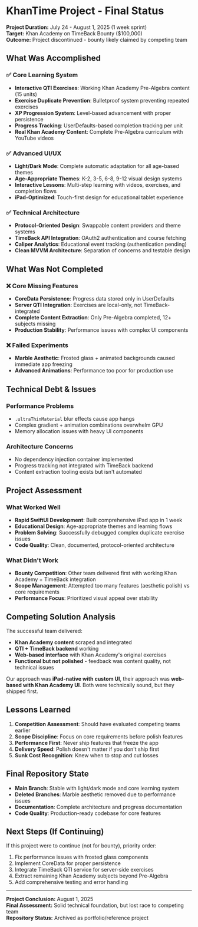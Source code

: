 # KhanTime Project - Final Status

**Project Duration:** July 24 - August 1, 2025 (1 week sprint)  
**Target:** Khan Academy on TimeBack Bounty ($100,000)  
**Outcome:** Project discontinued - bounty likely claimed by competing team

## What Was Accomplished

### ✅ Core Learning System
- **Interactive QTI Exercises**: Working Khan Academy Pre-Algebra content (15 units)
- **Exercise Duplicate Prevention**: Bulletproof system preventing repeated exercises
- **XP Progression System**: Level-based advancement with proper persistence
- **Progress Tracking**: UserDefaults-based completion tracking per unit
- **Real Khan Academy Content**: Complete Pre-Algebra curriculum with YouTube videos

### ✅ Advanced UI/UX
- **Light/Dark Mode**: Complete automatic adaptation for all age-based themes
- **Age-Appropriate Themes**: K-2, 3-5, 6-8, 9-12 visual design systems
- **Interactive Lessons**: Multi-step learning with videos, exercises, and completion flows
- **iPad-Optimized**: Touch-first design for educational tablet experience

### ✅ Technical Architecture
- **Protocol-Oriented Design**: Swappable content providers and theme systems
- **TimeBack API Integration**: OAuth2 authentication and course fetching
- **Caliper Analytics**: Educational event tracking (authentication pending)
- **Clean MVVM Architecture**: Separation of concerns and testable design

## What Was Not Completed

### ❌ Core Missing Features
- **CoreData Persistence**: Progress data stored only in UserDefaults
- **Server QTI Integration**: Exercises are local-only, not TimeBack-integrated
- **Complete Content Extraction**: Only Pre-Algebra completed, 12+ subjects missing
- **Production Stability**: Performance issues with complex UI components

### ❌ Failed Experiments
- **Marble Aesthetic**: Frosted glass + animated backgrounds caused immediate app freezing
- **Advanced Animations**: Performance too poor for production use

## Technical Debt & Issues

### Performance Problems
- `.ultraThinMaterial` blur effects cause app hangs
- Complex gradient + animation combinations overwhelm GPU
- Memory allocation issues with heavy UI components

### Architecture Concerns
- No dependency injection container implemented
- Progress tracking not integrated with TimeBack backend
- Content extraction tooling exists but isn't automated

## Project Assessment

### What Worked Well
- **Rapid SwiftUI Development**: Built comprehensive iPad app in 1 week
- **Educational Design**: Age-appropriate themes and learning flows
- **Problem Solving**: Successfully debugged complex duplicate exercise issues
- **Code Quality**: Clean, documented, protocol-oriented architecture

### What Didn't Work
- **Bounty Competition**: Other team delivered first with working Khan Academy + TimeBack integration
- **Scope Management**: Attempted too many features (aesthetic polish) vs core requirements
- **Performance Focus**: Prioritized visual appeal over stability

## Competing Solution Analysis

The successful team delivered:
- **Khan Academy content** scraped and integrated
- **QTI + TimeBack backend** working
- **Web-based interface** with Khan Academy's original exercises
- **Functional but not polished** - feedback was content quality, not technical issues

Our approach was **iPad-native with custom UI**, their approach was **web-based with Khan Academy UI**. Both were technically sound, but they shipped first.

## Lessons Learned

1. **Competition Assessment**: Should have evaluated competing teams earlier
2. **Scope Discipline**: Focus on core requirements before polish features  
3. **Performance First**: Never ship features that freeze the app
4. **Delivery Speed**: Polish doesn't matter if you don't ship first
5. **Sunk Cost Recognition**: Knew when to stop and cut losses

## Final Repository State

- **Main Branch**: Stable with light/dark mode and core learning system
- **Deleted Branches**: Marble aesthetic removed due to performance issues
- **Documentation**: Complete architecture and progress documentation
- **Code Quality**: Production-ready codebase for core features

## Next Steps (If Continuing)

If this project were to continue (not for bounty), priority order:
1. Fix performance issues with frosted glass components
2. Implement CoreData for proper persistence  
3. Integrate TimeBack QTI service for server-side exercises
4. Extract remaining Khan Academy subjects beyond Pre-Algebra
5. Add comprehensive testing and error handling

---

**Project Conclusion:** August 1, 2025  
**Final Assessment:** Solid technical foundation, but lost race to competing team  
**Repository Status:** Archived as portfolio/reference project
